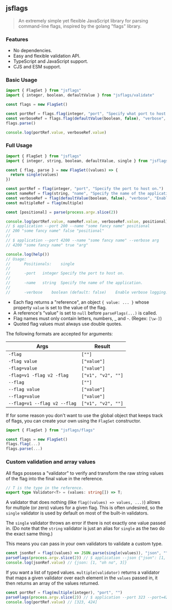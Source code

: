 ## jsflags

> An extremely simple yet flexible JavaScript library for parsing command-line flags, inspired by the golang "flags" library.

### Features

- No dependencies.
- Easy and flexible validation API.
- TypeScript and JavaScript support.
- CJS and ESM support.

### Basic Usage

```typescript
import { FlagSet } from "jsflags"
import { integer, boolean, defaultValue } from "jsflags/validate"

const flags = new FlagSet()

const portRef = flags.flag(integer, "port", "Specify what port to host on.")
const verboseRef = flags.flag(defaultValue(boolean, false), "verbose", "Enable verbose logging.")
flags.parse()

console.log(portRef.value, verboseRef.value)
```

### Full Usage

```typescript
import { FlagSet } from "jsflags"
import { integer, string, boolean, defaultValue, single } from "jsflags/validate"

const { flag, parse } = new FlagSet((values) => {
  return single(values)
})

const portRef = flag(integer, "port", "Specify the port to host on.")
const nameRef = flag(string, "name", "Specify the name of the application.")
const verboseRef = flag(defaultValue(boolean, false), "verbose", "Enable verbose logging. (default: false)")
const multipleRef = flag(multiple)

const [positional] = parse(process.argv.slice(2))

console.log(portRef.value, nameRef.value, verboseRef.value, positional)
// $ application --port 200 --name "some fancy name" positional
// 200 "some fancy name" false "positional"
// 
// $ application --port 4200 --name "some fancy name" --verbose arg
// 4200 "some fancy name" true "arg"

console.log(help())
// Usage:
//   	Positionals:	single
//
//   	-port	integer	Specify the port to host on.
//
//   	-name	string	Specify the name of the application.
//
//   	-verbose	boolean (default: false)	Enable verbose logging. (default: false)
```

- Each flag returns a "reference", an object `{ value: ... }` whose property `value` is set to the value of the flag.
- A reference's "value" is set to `null` before `parseFlags(...)` is called.
- Flag names must only contain letters, numbers, _ and -. (Regex: `[\w-]`)
- Quoted flag values must always use double quotes.

The following formats are accepted for arguments:

| Args | Result |
| --- | --- |
| `-flag` | `[""]` |
| `-flag value` | `["value"]` |
| `-flag=value` | `["value"]` |
| `-flag=v1 -flag v2 -flag` | `["v1", "v2", ""]` |
| `--flag` | `[""]` |
| `--flag value` | `["value"]` |
| `--flag=value` | `["value"]` |
| `--flag=v1 --flag v2 --flag` | `["v1", "v2", ""]` |

If for some reason you don't want to use the global object that keeps track of flags, you can create your own using the `FlagSet` constructor.

```typescript
import { FlagSet } from "jsflags/flags"

const flags = new FlagSet()
flags.flag(...)
flags.parse(...)
```

### Custom validation and array values

All flags possess a "validator" to verify and transform the raw string values of the flag into the final value in the reference.

```typescript
// T is the type in the reference.
export type Validator<T> = (values: string[]) => T;
```

A validator that does nothing (like `flag((values) => values, ...)`) allows for multiple (or zero) values for a given flag. This is often undesired, so the `single` validator is used by default on most of the built-in validators.

The `single` validator throws an error if there is not exactly one value passed in. (Do note that the `string` validator is just an alias for `single` as the two do the exact same thing.)

This means you can pass in your own validators to validate a custom type.

```typescript
const jsonRef = flag((values) => JSON.parse(single(values)), "json", "")
parseFlags(process.argv.slice(2)) // $ application --json {"json": [1, "oh no", 3]}
console.log(jsonRef.value) // {json: [1, "oh no", 3]}
```

If you want a list of typed values. `multiple(validator)` returns a validator that maps a given validator over each element in the `values` passed in, it then returns an array of the values returned.

```typescript
const portRef = flag(multiple(integer), "port", "")
parseFlags(process.argv.slice(2)) // $ application --port 323 --port=424
console.log(portRef.value) // [323, 424]
```
